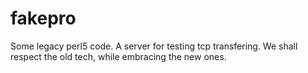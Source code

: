 # fakepro
Some legacy perl5 code. A server for testing tcp transfering. 
We shall respect the old tech, while embracing the new ones. 
